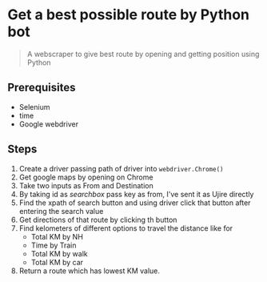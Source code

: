 # Get a best possible route by Python bot
> A webscraper to give best route by opening and getting position using Python

## Prerequisites
- Selenium
- time
- Google webdriver

## Steps
1. Create a driver passing path of driver into ```webdriver.Chrome()```
2. Get google maps by opening on Chrome
3. Take two inputs as From and Destination
4. By taking id as *searchbox* pass key as from, I've sent it as Ujire directly
5. Find the xpath of search button and using driver click that button after entering the search value
6. Get directions of that route by clicking th button
7. Find kelometers of different options to travel the distance like for 
    - Total KM by NH
    - Time by Train
    - Total KM by walk
    - Total KM by car
8. Return a route which has lowest KM value.  
